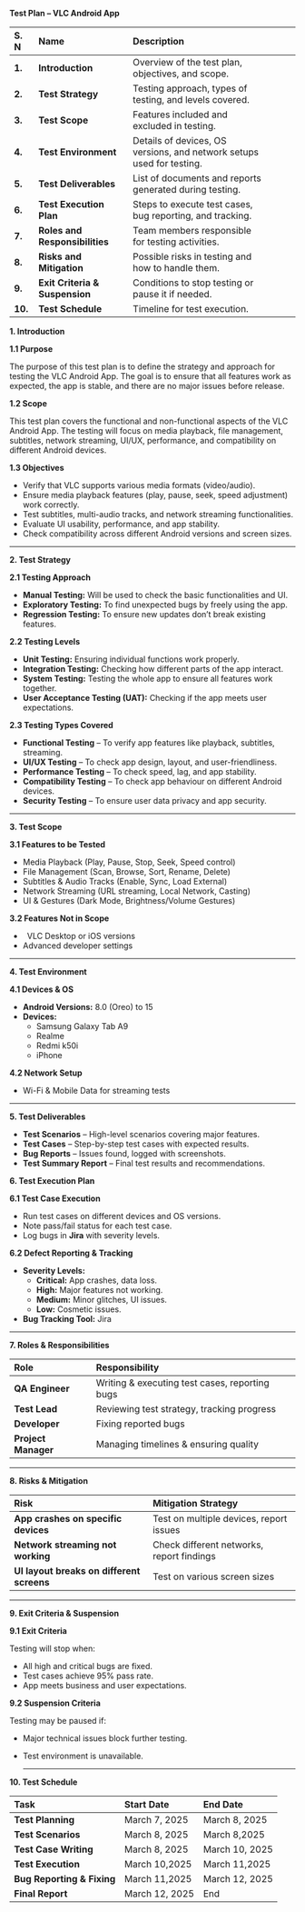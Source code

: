 ﻿**Test Plan – VLC Android App**

|**S. N**|**Name**|**Description**||||
| :- | :- | :- | :- | :- | :- |
|**1.**|**Introduction**|Overview of the test plan, objectives, and scope.||||
|**2.**|**Test Strategy**|Testing approach, types of testing, and levels covered.||||
|**3.**|**Test Scope**|Features included and excluded in testing.||||
|**4.**|**Test Environment**|Details of devices, OS versions, and network setups used for testing.||||
|**5.**|**Test Deliverables**|List of documents and reports generated during testing.||||
|**6.**|**Test Execution Plan**|Steps to execute test cases, bug reporting, and tracking.||||
|**7.**|**Roles and Responsibilities**|Team members responsible for testing activities.||||
|**8.**|**Risks and Mitigation**|Possible risks in testing and how to handle them.||||
|**9.**|**Exit Criteria & Suspension**|Conditions to stop testing or pause it if needed.||||
|**10.**|**Test Schedule**|Timeline for test execution.||||



**1. Introduction**

**1.1 Purpose**

The purpose of this test plan is to define the strategy and approach for testing the VLC Android App. The goal is to ensure that all features work as expected, the app is stable, and there are no major issues before release.

**1.2 Scope**

This test plan covers the functional and non-functional aspects of the VLC Android App. The testing will focus on media playback, file management, subtitles, network streaming, UI/UX, performance, and compatibility on different Android devices.

**1.3 Objectives**

- Verify that VLC supports various media formats (video/audio).
- Ensure media playback features (play, pause, seek, speed adjustment) work correctly.
- Test subtitles, multi-audio tracks, and network streaming functionalities.
- Evaluate UI usability, performance, and app stability.
- Check compatibility across different Android versions and screen sizes.
-----
**2. Test Strategy**

**2.1 Testing Approach**

- **Manual Testing:** Will be used to check the basic functionalities and UI.
- **Exploratory Testing:** To find unexpected bugs by freely using the app.
- **Regression Testing:** To ensure new updates don’t break existing features.

**2.2 Testing Levels**

- **Unit Testing:** Ensuring individual functions work properly.
- **Integration Testing:** Checking how different parts of the app interact.
- **System Testing:** Testing the whole app to ensure all features work together.
- **User Acceptance Testing (UAT):** Checking if the app meets user expectations.

**2.3 Testing Types Covered**

- **Functional Testing** – To verify app features like playback, subtitles, streaming.
- **UI/UX Testing** – To check app design, layout, and user-friendliness.
- **Performance Testing** – To check speed, lag, and app stability.
- **Compatibility Testing** – To check app behaviour on different Android devices.
- **Security Testing** – To ensure user data privacy and app security.
-----


**3. Test Scope**

**3.1 Features to be Tested**

- Media Playback (Play, Pause, Stop, Seek, Speed control)
- File Management (Scan, Browse, Sort, Rename, Delete)
- Subtitles & Audio Tracks (Enable, Sync, Load External)
- Network Streaming (URL streaming, Local Network, Casting)
- UI & Gestures (Dark Mode, Brightness/Volume Gestures)

**3.2 Features Not in Scope**

- ` `VLC Desktop or iOS versions
- Advanced developer settings
-----
**4. Test Environment**

**4.1 Devices & OS**

- **Android Versions:** 8.0 (Oreo) to 15
- **Devices:** 
  - Samsung Galaxy Tab A9
  - Realme 
  - Redmi k50i
  - iPhone

**4.2 Network Setup**

- Wi-Fi & Mobile Data for streaming tests
-----
**5. Test Deliverables**

- **Test Scenarios** – High-level scenarios covering major features.
- **Test Cases** – Step-by-step test cases with expected results.
- **Bug Reports** – Issues found, logged with screenshots.
- **Test Summary Report** – Final test results and recommendations.


**6. Test Execution Plan**

**6.1 Test Case Execution**

- Run test cases on different devices and OS versions.
- Note pass/fail status for each test case.
- Log bugs in **Jira** with severity levels.

**6.2 Defect Reporting & Tracking**

- **Severity Levels:**
  - **Critical:** App crashes, data loss.
  - **High:** Major features not working.
  - **Medium:** Minor glitches, UI issues.
  - **Low:** Cosmetic issues.
- **Bug Tracking Tool:** Jira
-----
**7. Roles & Responsibilities**

|**Role**|**Responsibility**|
| :- | :- |
|**QA Engineer**|Writing & executing test cases, reporting bugs|
|**Test Lead**|Reviewing test strategy, tracking progress|
|**Developer**|Fixing reported bugs|
|**Project Manager**|Managing timelines & ensuring quality|

-----
**8. Risks & Mitigation**

|**Risk**|**Mitigation Strategy**|
| :- | :- |
|**App crashes on specific devices**|Test on multiple devices, report issues|
|**Network streaming not working**|Check different networks, report findings|
|**UI layout breaks on different screens**|Test on various screen sizes|

-----
**9. Exit Criteria & Suspension**

**9.1 Exit Criteria**

Testing will stop when:

- All high and critical bugs are fixed.
- Test cases achieve 95% pass rate.
- App meets business and user expectations. 
 

**9.2 Suspension Criteria**

Testing may be paused if:

- Major technical issues block further testing.
- Test environment is unavailable.

  -----

**10. Test Schedule**

|Task |Start Date |End Date |
| :- | :- | :- |
|**Test Planning** |March 7, 2025|March 8, 2025|
|**Test Scenarios**|March 8, 2025|March 8,2025|
|**Test Case Writing**|March 8, 2025|March 10, 2025|
|**Test Execution**|March 10,2025|March 11,2025|
|**Bug Reporting & Fixing** |March 11,2025|March 12, 2025|
|**Final Report** |March 12, 2025|End|

